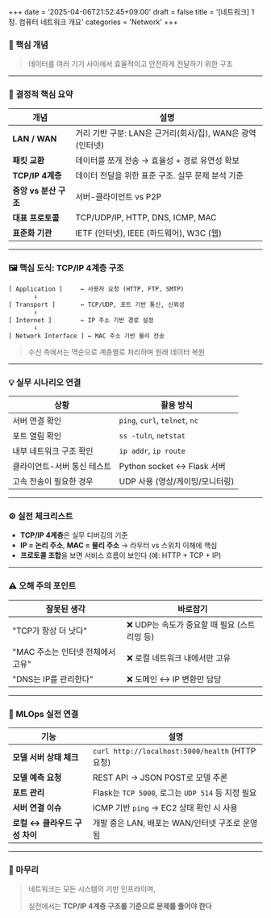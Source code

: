 +++
date = '2025-04-06T21:52:45+09:00'
draft = false
title = '[네트워크] 1장. 컴퓨터 네트워크 개요'
categories = 'Network'
+++

### 📌 핵심 개념

> 데이터를 여러 기기 사이에서 효율적이고 안전하게 전달하기 위한 구조
> 

---

### 🧠 결정적 핵심 요약

| 개념 | 설명 |
| --- | --- |
| **LAN / WAN** | 거리 기반 구분: LAN은 근거리(회사/집), WAN은 광역(인터넷) |
| **패킷 교환** | 데이터를 쪼개 전송 → 효율성 + 경로 유연성 확보 |
| **TCP/IP 4계층** | 데이터 전달을 위한 표준 구조. 실무 문제 분석 기준 |
| **중앙 vs 분산 구조** | 서버-클라이언트 vs P2P |
| **대표 프로토콜** | TCP/UDP/IP, HTTP, DNS, ICMP, MAC |
| **표준화 기관** | IETF (인터넷), IEEE (하드웨어), W3C (웹) |

---

### 🖼️ 핵심 도식: TCP/IP 4계층 구조

```
[ Application ]     ← 사용자 요청 (HTTP, FTP, SMTP)
       ↓
[ Transport ]       ← TCP/UDP, 포트 기반 통신, 신뢰성
       ↓
[ Internet ]        ← IP 주소 기반 경로 설정
       ↓
[ Network Interface ] ← MAC 주소 기반 물리 전송

```

> 수신 측에서는 역순으로 계층별로 처리하며 원래 데이터 복원
> 

---

### 💡 실무 시나리오 연결

| 상황 | 활용 방식 |
| --- | --- |
| 서버 연결 확인 | `ping`, `curl`, `telnet`, `nc` |
| 포트 열림 확인 | `ss -tuln`, `netstat` |
| 내부 네트워크 구조 확인 | `ip addr`, `ip route` |
| 클라이언트-서버 통신 테스트 | Python socket ↔ Flask 서버 |
| 고속 전송이 필요한 경우 | UDP 사용 (영상/게이밍/모니터링) |

---

### ⚙️ 실전 체크리스트

- **TCP/IP 4계층**은 실무 디버깅의 기준
- **IP = 논리 주소**, **MAC = 물리 주소** → 라우터 vs 스위치 이해에 핵심
- **프로토콜 조합**을 보면 서비스 흐름이 보인다 (예: HTTP + TCP + IP)

---

### ⚠️ 오해 주의 포인트

| 잘못된 생각 | 바로잡기 |
| --- | --- |
| "TCP가 항상 더 낫다" | ❌ UDP는 속도가 중요할 때 필요 (스트리밍 등) |
| "MAC 주소는 인터넷 전체에서 고유" | ❌ 로컬 네트워크 내에서만 고유 |
| "DNS는 IP를 관리한다" | ❌ 도메인 ↔ IP 변환만 담당 |

---

### 🔧 MLOps 실전 연결

| 기능 | 설명 |
| --- | --- |
| **모델 서버 상태 체크** | `curl http://localhost:5000/health` (HTTP 요청) |
| **모델 예측 요청** | REST API → JSON POST로 모델 추론 |
| **포트 관리** | Flask는 `TCP 5000`, 로그는 `UDP 514` 등 지정 필요 |
| **서버 연결 이슈** | ICMP 기반 `ping` → EC2 상태 확인 시 사용 |
| **로컬 ↔ 클라우드 구성 차이** | 개발 중은 LAN, 배포는 WAN/인터넷 구조로 운영됨 |

---

### 🏁 마무리

> 네트워크는 모든 시스템의 기반 인프라이며,
> 
> 실전에서는 **TCP/IP 4계층 구조를 기준으로 문제를 풀어야 한다** 
>
